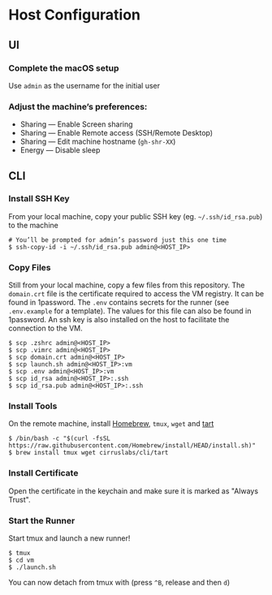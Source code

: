 # Host Configuration

## UI

### Complete the macOS setup

Use `admin` as the username for the initial user

### Adjust the machine’s preferences:

- Sharing — Enable Screen sharing
- Sharing — Enable Remote access (SSH/Remote Desktop)
- Sharing — Edit machine hostname (`gh-shr-XX`)
- Energy — Disable sleep

## CLI

### Install SSH Key

From your local machine, copy your public SSH key (eg. `~/.ssh/id_rsa.pub`) to the machine

  ```
  # You’ll be prompted for admin’s password just this one time
  $ ssh-copy-id -i ~/.ssh/id_rsa.pub admin@<HOST_IP>
  ```

### Copy Files
Still from your local machine, copy a few files from this repository. The `domain.crt` file is the certificate required to access the VM registry. It can be found in 1password. The `.env` contains secrets for the runner (see `.env.example` for a template). The values for this file can also be found in 1password. An ssh key is also installed on the host to facilitate the connection to the VM.

  ```
  $ scp .zshrc admin@<HOST_IP>
  $ scp .vimrc admin@<HOST_IP>
  $ scp domain.crt admin@<HOST_IP>
  $ scp launch.sh admin@<HOST_IP>:vm
  $ scp .env admin@<HOST_IP>:vm
  $ scp id_rsa admin@<HOST_IP>:.ssh
  $ scp id_rsa.pub admin@<HOST_IP>:.ssh
  ```

### Install Tools

On the remote machine, install [Homebrew](https://brew.sh), `tmux`, `wget` and [tart](https://github.com/cirruslabs/tart/)

  ```
  $ /bin/bash -c "$(curl -fsSL https://raw.githubusercontent.com/Homebrew/install/HEAD/install.sh)"
  $ brew install tmux wget cirruslabs/cli/tart
  ```

### Install Certificate
Open the certificate in the keychain and make sure it is marked as "Always Trust".

### Start the Runner
Start tmux and launch a new runner!

  ```
  $ tmux
  $ cd vm
  $ ./launch.sh
  ```

You can now detach from tmux with (press `^B`, release and then `d`)
